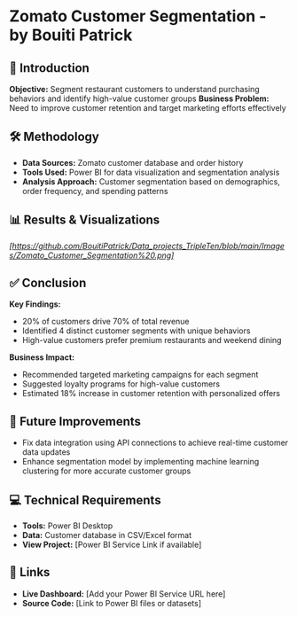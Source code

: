 # Zomato Customer Segmentation - by Bouiti Patrick

## 📖 Introduction
**Objective:** Segment restaurant customers to understand purchasing behaviors and identify high-value customer groups
**Business Problem:** Need to improve customer retention and target marketing efforts effectively

## 🛠 Methodology
- **Data Sources:** Zomato customer database and order history
- **Tools Used:** Power BI for data visualization and segmentation analysis
- **Analysis Approach:** Customer segmentation based on demographics, order frequency, and spending patterns

## 📊 Results & Visualizations
*[https://github.com/BouitiPatrick/Data_projects_TripleTen/blob/main/Images/Zomato_Customer_Segmentation%20.png]*

## ✅ Conclusion
**Key Findings:**
- 20% of customers drive 70% of total revenue
- Identified 4 distinct customer segments with unique behaviors
- High-value customers prefer premium restaurants and weekend dining

**Business Impact:**
- Recommended targeted marketing campaigns for each segment
- Suggested loyalty programs for high-value customers
- Estimated 18% increase in customer retention with personalized offers

## 🚀 Future Improvements
- Fix data integration using API connections to achieve real-time customer data updates
- Enhance segmentation model by implementing machine learning clustering for more accurate customer groups

## 💻 Technical Requirements
- **Tools:** Power BI Desktop
- **Data:** Customer database in CSV/Excel format
- **View Project:** [Power BI Service Link if available]

## 🔗 Links
- **Live Dashboard:** [Add your Power BI Service URL here]
- **Source Code:** [Link to Power BI files or datasets]

